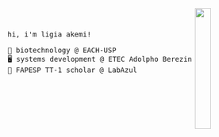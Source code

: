 <img src="https://pa1.aminoapps.com/7668/e823dd5d02877124689a9a0e00ad482d84d8c55ar1-500-250_hq.gif" width="25%" align="right" />

&nbsp;
<pre>
hi, i'm ligia akemi!

🧬 biotechnology @ EACH-USP  
🖥️ systems development @ ETEC Adolpho Berezin  
🦠 FAPESP TT-1 scholar @ LabAzul  
</pre>
